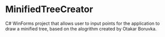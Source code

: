 MinifiedTreeCreator
===================

C# WinForms project that allows user to input points for the application to draw a minified tree, based on the alogrithm created by Otakar Boruvka.
